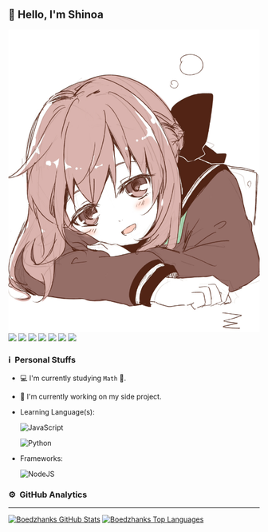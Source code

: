 ## 👋 Hello, I'm Shinoa

![Banner](Hiiragi.Shinoa.full.1936752.jpg) <br />
[<img src="https://img.shields.io/badge/instagram-%23E4405F.svg?&style=for-the-badge&logo=instagram&logoColor=white">](https://instagram.com/shinoahiiraginime)
[<img src="https://img.shields.io/badge/WhatsApp-25D366?style=for-the-badge&logo=whatsapp&logoColor=white">](https://api.whatsapp.com/send/?phone=6283807175250&text=Halo%20Bang&app_absent=0)
[<img src="https://img.shields.io/badge/Telegram-2CA5E0?style=for-the-badge&logo=telegram&logoColor=white">](https://t.me/Boedzhanks)
[<img src="https://img.shields.io/badge/Gmail-D14836?style=for-the-badge&logo=gmail&logoColor=white">](mailto:hardiansyahramadhani084@gmail.com)
[<img src="https://img.shields.io/badge/Facebook-1877F2?style=for-the-badge&logo=facebook&logoColor=white">](https://facebook.com/ShinoaHiiraginime)
[<img src="https://img.shields.io/badge/GitHub-100000?style=for-the-badge&logo=github&logoColor=white">](https://github.com/boedzhanks)
[<img src="https://img.shields.io/badge/YouTube-FF0000?style=for-the-badge&logo=youtube&logoColor=white">](https://youtube.com/ShinoaHiiragi)

### ℹ &nbsp;Personal Stuffs
- 💻 I'm currently studying `Math` 🚀.
- 🔭 I'm currently working on my side project.
- Learning Language(s): &nbsp;

  ![JavaScript](https://img.shields.io/badge/JavaScript-323330?style=for-the-badge&logo=javascript&logoColor=F7DF1E)
  
  ![Python](https://img.shields.io/badge/python-323330?style=for-the-badge&logo=python&logoColor=blue)

- Frameworks: &nbsp;

  ![NodeJS](https://img.shields.io/badge/Node.js-43853D?style=for-the-badge&logo=node.js&logoColor=white)


### ⚙ &nbsp;GitHub Analytics

---

[![Boedzhanks GitHub Stats](https://github-readme-stats.vercel.app/api?username=boedzhanks&show_icons=true&hide=issues&theme=radical)](https://github-readme-stats.vercel.app)
[![Boedzhanks Top Languages](https://github-readme-stats.vercel.app/api/top-langs?username=boedzhanks&layout=compact&theme=radical)](https://github-readme-stats.vercel.app)
